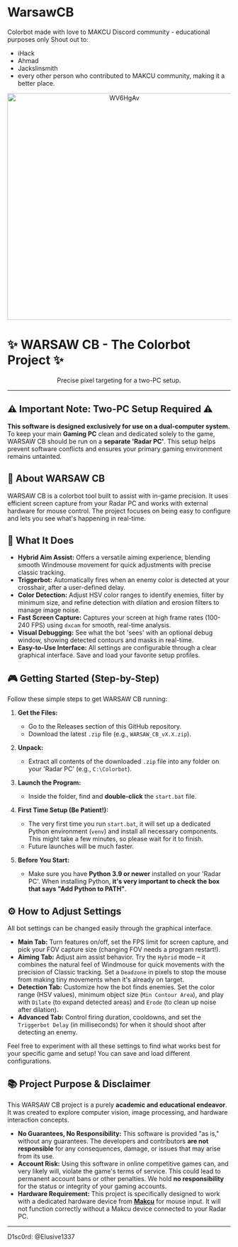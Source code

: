 # WarsawCB
Colorbot made with love to MAKCU Discord community - educational purposes only
Shout out to:
- iHack
- Ahmad
- Jackslinsmith
- every other person who contributed to MAKCU community, making it a better place.


<p align="center">
  <img width="512" height="512" alt="WV6HgAv" src="https://github.com/user-attachments/assets/c11fb7f9-976f-494e-8feb-f4bdf72a679a" />
</p>

# ✨ WARSAW CB - The Colorbot Project ✨

<p align="center">Precise pixel targeting for a two-PC setup.</p>

---

## ⚠️ Important Note: Two-PC Setup Required ⚠️

**This software is designed exclusively for use on a dual-computer system.**
To keep your main **Gaming PC** clean and dedicated solely to the game, WARSAW CB should be run on a **separate 'Radar PC'**. This setup helps prevent software conflicts and ensures your primary gaming environment remains untainted.

## 🚀 About WARSAW CB

WARSAW CB is a colorbot tool built to assist with in-game precision. It uses efficient screen capture from your Radar PC and works with external hardware for mouse control. The project focuses on being easy to configure and lets you see what's happening in real-time.

## 🌟 What It Does

*   **Hybrid Aim Assist:** Offers a versatile aiming experience, blending smooth Windmouse movement for quick adjustments with precise classic tracking.
*   **Triggerbot:** Automatically fires when an enemy color is detected at your crosshair, after a user-defined delay.
*   **Color Detection:** Adjust HSV color ranges to identify enemies, filter by minimum size, and refine detection with dilation and erosion filters to manage image noise.
*   **Fast Screen Capture:** Captures your screen at high frame rates (100-240 FPS) using `dxcam` for smooth, real-time analysis.
*   **Visual Debugging:** See what the bot 'sees' with an optional debug window, showing detected contours and masks in real-time.
*   **Easy-to-Use Interface:** All settings are configurable through a clear graphical interface. Save and load your favorite setup profiles.

## 🎮 Getting Started (Step-by-Step)

Follow these simple steps to get WARSAW CB running:

1.  **Get the Files:**
    *   Go to the Releases section of this GitHub repository.
    *   Download the latest `.zip` file (e.g., `WARSAW_CB_vX.X.zip`).

2.  **Unpack:**
    *   Extract all contents of the downloaded `.zip` file into any folder on your 'Radar PC' (e.g., `C:\Colorbot`).

3.  **Launch the Program:**
    *   Inside the folder, find and **double-click** the `start.bat` file.

4.  **First Time Setup (Be Patient!):**
    *   The very first time you run `start.bat`, it will set up a dedicated Python environment (`venv`) and install all necessary components. This might take a few minutes, so please wait for it to finish.
    *   Future launches will be much faster.

5.  **Before You Start:**
    *   Make sure you have **Python 3.9 or newer** installed on your 'Radar PC'. When installing Python, **it's very important to check the box that says "Add Python to PATH"**.

## ⚙️ How to Adjust Settings

All bot settings can be changed easily through the graphical interface.

*   **Main Tab:** Turn features on/off, set the FPS limit for screen capture, and pick your FOV capture size (changing FOV needs a program restart!).
*   **Aiming Tab:** Adjust aim assist behavior. Try the `Hybrid` mode – it combines the natural feel of Windmouse for quick movements with the precision of Classic tracking. Set a `Deadzone` in pixels to stop the mouse from making tiny movements when it's already on target.
*   **Detection Tab:** Customize how the bot finds enemies. Set the color range (HSV values), minimum object size (`Min Contour Area`), and play with `Dilate` (to expand detected areas) and `Erode` (to clean up noise after dilation).
*   **Advanced Tab:** Control firing duration, cooldowns, and set the `Triggerbot Delay` (in milliseconds) for when it should shoot after detecting an enemy.

Feel free to experiment with all these settings to find what works best for your specific game and setup! You can save and load different configurations.

## 📚 Project Purpose & Disclaimer

This WARSAW CB project is a purely **academic and educational endeavor**. It was created to explore computer vision, image processing, and hardware interaction concepts.

*   **No Guarantees, No Responsibility:** This software is provided "as is," without any guarantees. The developers and contributors **are not responsible** for any consequences, damage, or issues that may arise from its use.
*   **Account Risk:** Using this software in online competitive games can, and very likely will, violate the game's terms of service. This could lead to permanent account bans or other penalties. We hold **no responsibility** for the status or integrity of your gaming accounts.
*   **Hardware Requirement:** This project is specifically designed to work with a dedicated hardware device from **[Makcu](https://www.makcu.com/)** for mouse input. It will not function correctly without a Makcu device connected to your Radar PC.

---
D1sc0rd: @Elusive1337
